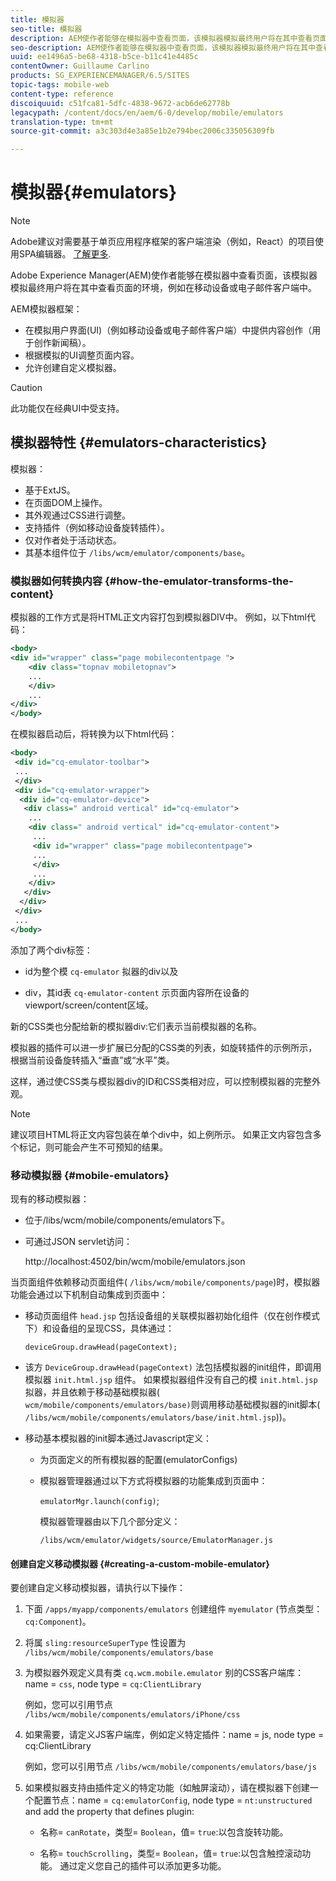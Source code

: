 ```yaml
---
title: 模拟器
seo-title: 模拟器
description: AEM使作者能够在模拟器中查看页面，该模拟器模拟最终用户将在其中查看页面的环境
seo-description: AEM使作者能够在模拟器中查看页面，该模拟器模拟最终用户将在其中查看页面的环境
uuid: ee1496a5-be68-4318-b5ce-b11c41e4485c
contentOwner: Guillaume Carlino
products: SG_EXPERIENCEMANAGER/6.5/SITES
topic-tags: mobile-web
content-type: reference
discoiquuid: c51fca81-5dfc-4838-9672-acb6de62778b
legacypath: /content/docs/en/aem/6-0/develop/mobile/emulators
translation-type: tm+mt
source-git-commit: a3c303d4e3a85e1b2e794bec2006c335056309fb

---
```



# 模拟器{#emulators}

>[!NOTE]
>
>Adobe建议对需要基于单页应用程序框架的客户端渲染（例如，React）的项目使用SPA编辑器。 [了解更多](/help/sites-developing/spa-overview.md).

Adobe Experience Manager(AEM)使作者能够在模拟器中查看页面，该模拟器模拟最终用户将在其中查看页面的环境，例如在移动设备或电子邮件客户端中。

AEM模拟器框架：

* 在模拟用户界面(UI)（例如移动设备或电子邮件客户端）中提供内容创作（用于创作新闻稿）。
* 根据模拟的UI调整页面内容。
* 允许创建自定义模拟器。

>[!CAUTION]
>
>此功能仅在经典UI中受支持。

## 模拟器特性 {#emulators-characteristics}

模拟器：

* 基于ExtJS。
* 在页面DOM上操作。
* 其外观通过CSS进行调整。
* 支持插件（例如移动设备旋转插件）。
* 仅对作者处于活动状态。
* 其基本组件位于 `/libs/wcm/emulator/components/base`。

### 模拟器如何转换内容 {#how-the-emulator-transforms-the-content}

模拟器的工作方式是将HTML正文内容打包到模拟器DIV中。 例如，以下html代码：

```xml
<body>
<div id="wrapper" class="page mobilecontentpage ">
    <div class="topnav mobiletopnav">
    ...
    </div>
    ...
</div>
</body>
```

在模拟器启动后，将转换为以下html代码：

```xml
<body>
 <div id="cq-emulator-toolbar">
 ...
 </div>
 <div id="cq-emulator-wrapper">
  <div id="cq-emulator-device">
   <div class=" android vertical" id="cq-emulator">
    ...
    <div class=" android vertical" id="cq-emulator-content">
     ...
     <div id="wrapper" class="page mobilecontentpage">
     ...
     </div>
     ...
    </div>
   </div>
  </div>
 </div>
 ...
</body>
```

添加了两个div标签：

* id为整个模 `cq-emulator` 拟器的div以及

* div，其id表 `cq-emulator-content` 示页面内容所在设备的viewport/screen/content区域。

新的CSS类也分配给新的模拟器div:它们表示当前模拟器的名称。

模拟器的插件可以进一步扩展已分配的CSS类的列表，如旋转插件的示例所示，根据当前设备旋转插入“垂直”或“水平”类。

这样，通过使CSS类与模拟器div的ID和CSS类相对应，可以控制模拟器的完整外观。

>[!NOTE]
>
>建议项目HTML将正文内容包装在单个div中，如上例所示。 如果正文内容包含多个标记，则可能会产生不可预知的结果。

### 移动模拟器 {#mobile-emulators}

现有的移动模拟器：

* 位于/libs/wcm/mobile/components/emulators下。
* 可通过JSON servlet访问：

   http://localhost:4502/bin/wcm/mobile/emulators.json

当页面组件依赖移动页面组件( `/libs/wcm/mobile/components/page`)时，模拟器功能会通过以下机制自动集成到页面中：

* 移动页面组件 `head.jsp` 包括设备组的关联模拟器初始化组件（仅在创作模式下）和设备组的呈现CSS，具体通过：

   `deviceGroup.drawHead(pageContext);`

* 该方 `DeviceGroup.drawHead(pageContext)` 法包括模拟器的init组件，即调用模拟器 `init.html.jsp` 组件。 如果模拟器组件没有自己的模 `init.html.jsp` 拟器，并且依赖于移动基础模拟器( `wcm/mobile/components/emulators/base)`则调用移动基础模拟器的init脚本( `/libs/wcm/mobile/components/emulators/base/init.html.jsp`))。

* 移动基本模拟器的init脚本通过Javascript定义：

   * 为页面定义的所有模拟器的配置(emulatorConfigs)
   * 模拟器管理器通过以下方式将模拟器的功能集成到页面中：

      `emulatorMgr.launch(config)`;

      模拟器管理器由以下几个部分定义：

      `/libs/wcm/emulator/widgets/source/EmulatorManager.js`

#### 创建自定义移动模拟器 {#creating-a-custom-mobile-emulator}

要创建自定义移动模拟器，请执行以下操作：

1. 下面 `/apps/myapp/components/emulators` 创建组件 `myemulator` (节点类型： `cq:Component`)。

1. 将属 `sling:resourceSuperType` 性设置为 `/libs/wcm/mobile/components/emulators/base`

1. 为模拟器外观定义具有类 `cq.wcm.mobile.emulator` 别的CSS客户端库：name = `css`, node type = `cq:ClientLibrary`

   例如，您可以引用节点 `/libs/wcm/mobile/components/emulators/iPhone/css`

1. 如果需要，请定义JS客户端库，例如定义特定插件：name = js, node type = cq:ClientLibrary

   例如，您可以引用节点 `/libs/wcm/mobile/components/emulators/base/js`

1. 如果模拟器支持由插件定义的特定功能（如触屏滚动），请在模拟器下创建一个配置节点：name = `cq:emulatorConfig`, node type = `nt:unstructured` and add the property that defines plugin:

   * 名称= `canRotate`，类型= `Boolean`，值= `true`:以包含旋转功能。

   * 名称= `touchScrolling`，类型= `Boolean`，值= `true`:以包含触控滚动功能。
   通过定义您自己的插件可以添加更多功能。

